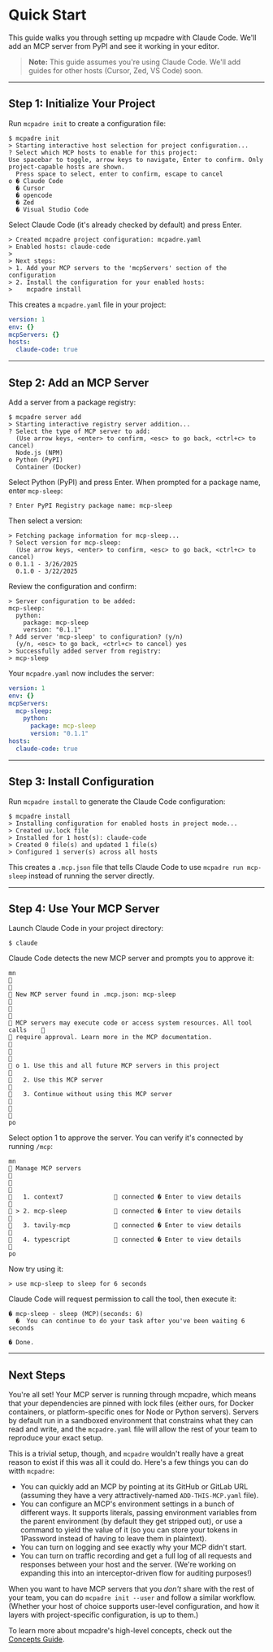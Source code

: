 # Quick Start

This guide walks you through setting up mcpadre with Claude Code. We'll add an MCP server from PyPI and see it working in your editor.

> **Note:** This guide assumes you're using Claude Code. We'll add guides for other hosts (Cursor, Zed, VS Code) soon.

---

## Step 1: Initialize Your Project

Run `mcpadre init` to create a configuration file:

```
$ mcpadre init
> Starting interactive host selection for project configuration...
? Select which MCP hosts to enable for this project:
Use spacebar to toggle, arrow keys to navigate, Enter to confirm. Only project-capable hosts are shown.
  Press space to select, enter to confirm, escape to cancel
o � Claude Code
  � Cursor
  � opencode
  � Zed
  � Visual Studio Code
```

Select Claude Code (it's already checked by default) and press Enter.

```
> Created mcpadre project configuration: mcpadre.yaml
> Enabled hosts: claude-code
>
> Next steps:
> 1. Add your MCP servers to the 'mcpServers' section of the configuration
> 2. Install the configuration for your enabled hosts:
>    mcpadre install
```

This creates a `mcpadre.yaml` file in your project:

```yaml
version: 1
env: {}
mcpServers: {}
hosts:
  claude-code: true
```

---

## Step 2: Add an MCP Server

Add a server from a package registry:

```
$ mcpadre server add
> Starting interactive registry server addition...
? Select the type of MCP server to add:
  (Use arrow keys, <enter> to confirm, <esc> to go back, <ctrl+c> to cancel)
  Node.js (NPM)
o Python (PyPI)
  Container (Docker)
```

Select Python (PyPI) and press Enter. When prompted for a package name, enter `mcp-sleep`:

```
? Enter PyPI Registry package name: mcp-sleep
```

Then select a version:

```
> Fetching package information for mcp-sleep...
? Select version for mcp-sleep:
  (Use arrow keys, <enter> to confirm, <esc> to go back, <ctrl+c> to cancel)
o 0.1.1 - 3/26/2025
  0.1.0 - 3/22/2025
```

Review the configuration and confirm:

```
> Server configuration to be added:
mcp-sleep:
  python:
    package: mcp-sleep
    version: "0.1.1"
? Add server 'mcp-sleep' to configuration? (y/n)
  (y/n, <esc> to go back, <ctrl+c> to cancel) yes
> Successfully added server from registry:
> mcp-sleep
```

Your `mcpadre.yaml` now includes the server:

```yaml
version: 1
env: {}
mcpServers:
  mcp-sleep:
    python:
      package: mcp-sleep
      version: "0.1.1"
hosts:
  claude-code: true
```

---

## Step 3: Install Configuration

Run `mcpadre install` to generate the Claude Code configuration:

```
$ mcpadre install
> Installing configuration for enabled hosts in project mode...
> Created uv.lock file
> Installed for 1 host(s): claude-code
> Created 0 file(s) and updated 1 file(s)
> Configured 1 server(s) across all hosts
```

This creates a `.mcp.json` file that tells Claude Code to use `mcpadre run mcp-sleep` instead of running the server directly.

---

## Step 4: Use Your MCP Server

Launch Claude Code in your project directory:

```
$ claude
```

Claude Code detects the new MCP server and prompts you to approve it:

```
m                                                                             n
                                                                             
 New MCP server found in .mcp.json: mcp-sleep                                
                                                                             
 MCP servers may execute code or access system resources. All tool calls    
 require approval. Learn more in the MCP documentation.                     
                                                                             
 o 1. Use this and all future MCP servers in this project                    
   2. Use this MCP server                                                    
   3. Continue without using this MCP server                                 
                                                                             
p                                                                             o
```

Select option 1 to approve the server. You can verify it's connected by running `/mcp`:

```
m                                                                             n
 Manage MCP servers                                                          
                                                                             
   1. context7               connected � Enter to view details              
 > 2. mcp-sleep              connected � Enter to view details              
   3. tavily-mcp             connected � Enter to view details              
   4. typescript             connected � Enter to view details              
p                                                                             o
```

Now try using it:

```
> use mcp-sleep to sleep for 6 seconds
```

Claude Code will request permission to call the tool, then execute it:

```
� mcp-sleep - sleep (MCP)(seconds: 6)
  �  You can continue to do your task after you've been waiting 6 seconds

� Done.
```

---

## Next Steps

You're all set! Your MCP server is running through mcpadre, which means that your dependencies are pinned with lock files (either ours, for Docker containers, or platform-specific ones for Node or Python servers). Servers by default run in a sandboxed environment that constrains what they can read and write, and the `mcpadre.yaml` file will allow the rest of your team to reproduce your exact setup.

This is a trivial setup, though, and `mcpadre` wouldn't really have a great reason to exist if this was all it could do. Here's a few things you can do witth `mcpadre`:

- You can quickly add an MCP by pointing at its GitHub or GitLab URL (assuming they have a very attractively-named `ADD-THIS-MCP.yaml` file).
- You can configure an MCP's environment settings in a bunch of different ways. It supports literals, passing environment variables from the parent environment (by default they get stripped out), or use a command to yield the value of it (so you can store your tokens in 1Password instead of having to leave them in plaintext).
- You can turn on logging and see exactly why your MCP didn't start.
- You can turn on traffic recording and get a full log of all requests and responses between your host and the server. (We're working on expanding this into an interceptor-driven flow for auditing purposes!)

When you want to have MCP servers that you _don't_ share with the rest of your team, you can do `mcpadre init --user` and follow a similar workflow. (Whether your host of choice supports user-level configuration, and how it layers with project-specific configuration, is up to them.)

To learn more about mcpadre's high-level concepts, check out the [Concepts Guide](02-CONCEPTS.md).
